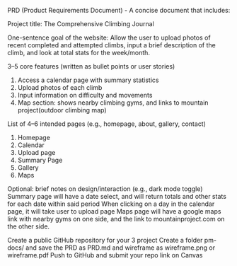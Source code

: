 PRD (Product Requirements Document) - A concise document that includes:

Project title:
The Comprehensive Climbing Journal

One-sentence goal of the website:
Allow the user to upload photos of recent completed and attempted climbs, input a brief description of the climb, and look at total stats for the week/month.

3–5 core features (written as bullet points or user stories)
1. Access a calendar page with summary statistics
2. Upload photos of each climb
3. Input information on difficulty and movements
4. Map section: shows nearby climbing gyms, and links to mountain project(outdoor climbing map)

List of 4–6 intended pages (e.g., homepage, about, gallery, contact)
1. Homepage
2. Calendar
3. Upload page
4. Summary Page 
5. Gallery
6. Maps

Optional: brief notes on design/interaction (e.g., dark mode toggle)
Summary page will have a date select, and will return totals and other stats for each date within said period
When clicking on a day in the calendar page, it will take user to upload page
Maps page will have a google maps link with nearby gyms on one side, and the link to mountainproject.com on the other side.





Create a public GitHub repository for your 3 project
Create a folder pm-docs/ and save the PRD as PRD.md and wireframe as wireframe.png or wireframe.pdf
Push to GitHub and submit your repo link on Canvas